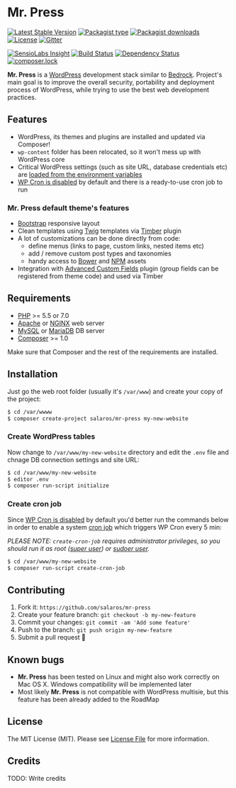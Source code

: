 # Mr. Press
[![Latest Stable Version](https://poser.pugx.org/salaros/mr-press/v/stable)](https://packagist.org/packages/salaros/mr-press)
[![Packagist type](https://img.shields.io/badge/Packagist-library-pink.svg)](https://packagist.org/packages/salaros/mr-press)
[![Packagist downloads](https://img.shields.io/packagist/dt/salaros/mr-press.svg)](https://packagist.org/packages/salaros/mr-press/stats)
[![License](https://poser.pugx.org/salaros/mr-press/license)](https://packagist.org/packages/salaros/mr-press)
[![Gitter](https://badges.gitter.im/Mr-Press/Lobby.svg)](https://gitter.im/Mr-Press/Lobby?utm_source=badge&utm_medium=badge&utm_campaign=pr-badge&utm_content=body_badge)

[![SensioLabs Insight](https://img.shields.io/sensiolabs/i/5e21fcee-41e1-4e12-82c6-c1a4549c44a2.svg)](https://insight.sensiolabs.com/projects/5e21fcee-41e1-4e12-82c6-c1a4549c44a2)
[![Build Status](https://scrutinizer-ci.com/g/salaros/mr-press/badges/build.png?b=master)](https://scrutinizer-ci.com/g/salaros/mr-press/build-status/master)
[![Dependency Status](https://www.versioneye.com/user/projects/57bfee1d69d9490042f72c31/badge.svg?style=flat-square)](https://www.versioneye.com/user/projects/57bfee1d69d9490042f72c31)
[![composer.lock](https://poser.pugx.org/salaros/mr-press/composerlock)](https://packagist.org/packages/salaros/mr-press)

**Mr. Press** is a [WordPress](https://wordpress.org/) development stack similar to [Bedrock](https://github.com/roots/bedrock).
Project's main goal is to improve the overall security, portability and deployment process of WordPress, while trying to use the best web development practices.

## Features

* WordPress, its themes and plugins are installed and updated via Composer!
* `wp-content` folder has been relocated, so it won't mess up with WordPress core
* Critical WordPress settings (such as site URL, database credentials etc) are [loaded from the environment variables](http://12factor.net/config)
* [WP Cron is disabled](https://www.lucasrolff.com/wordpress/why-wp-cron-sucks/) by default and there is a ready-to-use cron job to run

### Mr. Press default theme's features

* [Bootstrap](http://getbootstrap.com/) responsive layout
* Clean templates using [Twig](http://getbootstrap.com/) templates via [Timber](http://twig.sensiolabs.org/) plugin
* A lot of customizations can be done directly from code:
    * define menus (links to page, custom links, nested items etc)
    * add / remove custom post types and taxonomies
    * handy access to [Bower](http://bower.io/) and [NPM](https://www.npmjs.com/package/npm-assets) assets
* Integration with [Advanced Custom Fields](http://www.advancedcustomfields.com) plugin (group fields can be registered from theme code) and used via Timber

## Requirements

* [PHP](http://php.net/) >= 5.5 or 7.0
* [Apache](https://httpd.apache.org/) or [NGINX](http://nginx.org/en/) web server
* [MySQL](https://www.mysql.com/) or [MariaDB](https://mariadb.org/) DB server
* [Composer](https://getcomposer.org/) >= 1.0

Make sure that Composer and the rest of the requirements are installed.

## Installation

Just go the web root folder (usually it's `/var/www`) and create your copy of the project:

``` bash
$ cd /var/wwww
$ composer create-project salaros/mr-press my-new-website
```

### Create WordPress tables

Now change to `/var/www/my-new-website` directory and edit the `.env` file and chnage DB connection settings and site URL:

``` bash
$ cd /var/www/my-new-website
$ editor .env
$ composer run-script initialize
```

### Create cron job

Since [WP Cron is disabled](https://www.lucasrolff.com/wordpress/why-wp-cron-sucks/) by default you'd better run the commands below in order to enable a system [cron job](https://en.wikipedia.org/wiki/Cron) which triggers WP Cron every 5 min:

*PLEASE NOTE: `create-cron-job` requires administrator privileges, so you should run it as root ([super user](https://en.wikipedia.org/wiki/Superuser)) or [sudoer user](https://help.ubuntu.com/community/Sudoers).*

``` bash
$ cd /var/www/my-new-website
$ composer run-script create-cron-job
```

## Contributing

1. Fork it: `https://github.com/salaros/mr-press`
2. Create your feature branch: `git checkout -b my-new-feature`
3. Commit your changes: `git commit -am 'Add some feature'`
4. Push to the branch: `git push origin my-new-feature`
5. Submit a pull request :bear:

## Known bugs

* **Mr. Press** has been tested on Linux and might also work correctly on Mac OS X. Windows compatibility will be implemented later
* Most likely **Mr. Press** is not compatible with WordPress multisie, but this feature has been already added to the RoadMap

## License

The MIT License (MIT). Please see [License File](LICENSE.md) for more information.

## Credits

TODO: Write credits





